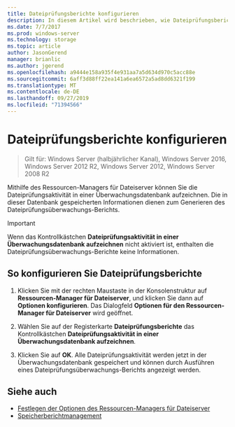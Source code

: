 ```yaml
---
title: Dateiprüfungsberichte konfigurieren
description: In diesem Artikel wird beschrieben, wie Dateiprüfungsberichte konfiguriert werden, um einen einen Dateiprüfungsüberwachungs-Bericht zu erstellen
ms.date: 7/7/2017
ms.prod: windows-server
ms.technology: storage
ms.topic: article
author: JasonGerend
manager: brianlic
ms.author: jgerend
ms.openlocfilehash: a9444e158a935f4e931aa7a5d634d970c5acc88e
ms.sourcegitcommit: 6aff3d88ff22ea141a6ea6572a5ad8dd6321f199
ms.translationtype: MT
ms.contentlocale: de-DE
ms.lasthandoff: 09/27/2019
ms.locfileid: "71394566"
---
```

# <a name="configure-file-screen-audit"></a>Dateiprüfungsberichte konfigurieren

> Gilt für: Windows Server (halbjährlicher Kanal), Windows Server 2016, Windows Server 2012 R2, Windows Server 2012, Windows Server 2008 R2

Mithilfe des Ressourcen-Managers für Dateiserver können Sie die Dateiprüfungsaktivität in einer Überwachungsdatenbank aufzeichnen. Die in dieser Datenbank gespeicherten Informationen dienen zum Generieren des Dateiprüfungsüberwachungs-Berichts.

> [!Important]
> Wenn das Kontrollkästchen **Dateiprüfungsaktivität in einer Überwachungsdatenbank aufzeichnen** nicht aktiviert ist, enthalten die Dateiprüfungsüberwachungs-Berichte keine Informationen.

## <a name="to-configure-file-screen-audit"></a>So konfigurieren Sie Dateiprüfungsberichte

1.  Klicken Sie mit der rechten Maustaste in der Konsolenstruktur auf **Ressourcen-Manager für Dateiserver**, und klicken Sie dann auf **Optionen konfigurieren**. Das Dialogfeld **Optionen für den Ressourcen-Manager für Dateiserver** wird geöffnet.

2.  Wählen Sie auf der Registerkarte **Dateiprüfungsberichte** das Kontrollkästchen **Dateiprüfungsaktivität in einer Überwachungsdatenbank aufzeichnen**.

3.  Klicken Sie auf **OK**. Alle Dateiprüfungsaktivität werden jetzt in der Überwachungsdatenbank gespeichert und können durch Ausführen eines Dateiprüfungsüberwachungs-Berichts angezeigt werden.

## <a name="see-also"></a>Siehe auch

-   [Festlegen der Optionen des Ressourcen-Managers für Dateiserver](setting-file-server-resource-manager-options.md)
-   [Speicherberichtmanagement](storage-reports-management.md)
